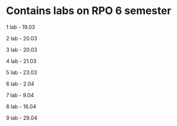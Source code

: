 # Contains labs on RPO 6 semester
1 lab - 19.03

2 lab - 20.03

3 lab - 20.03

4 lab - 21.03

5 lab - 23.03

6 lab - 2.04

7 lab - 9.04

8 lab - 16.04

9 lab - 29.04

